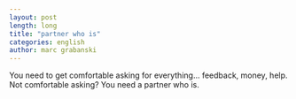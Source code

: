 ```yaml
---
layout: post
length: long
title: "partner who is"
categories: english
author: marc grabanski
---
```


You need to get comfortable asking for everything… feedback, money, help. Not comfortable asking? You need a partner who is.
